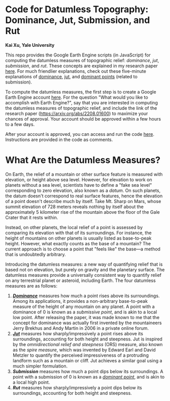 
# Code for Datumless Topography: Dominance, Jut, Submission, and Rut
**Kai Xu, Yale University**

This repo provides the Google Earth Engine scripts (in JavaScript) for computing the datumless measures of topographic relief: *dominance*, *jut*, *submission*, and *rut*. These concepts are explained in my research paper [here](https://arxiv.org/abs/2208.01600). For much friendlier explanations, check out these five-minute explanations of [dominance](https://www.reddit.com/r/Mountaineering/comments/wfmrxw/a_new_way_to_measure_the_height_of_a_mountain/), [jut](https://www.reddit.com/r/Mountaineering/comments/wup76h/a_new_way_to_quantify_the_impressiveness_of_a/), and [dominant points](https://www.reddit.com/r/Mountaineering/comments/ww1wtw/on_top_of_the_world_a_new_mountain_metric/) (related to submission).

To compute the datumless measures, the first step is to create a Google Earth Engine account [here](https://earthengine.google.com/new_signup/). For the question "What would you like to accomplish with Earth Engine?", say that you are interested in computing the datumless measures of topographic relief, and include the link of the research paper (https://arxiv.org/abs/2208.01600) to maximize your chances of approval. Your account should be approved within a few hours to a few days.

After your account is approved, you can access and run the code [here](https://code.earthengine.google.com/e2c0e4d0f21bdec0bd80ec9e392cd958). Instructions are provided in the code as comments.

# What Are the Datumless Measures?

On Earth, the relief of a mountain or other surface feature is measured with elevation, or height above sea level. However, for elevation to work on planets without a sea level, scientists have to define a "fake sea level" corresponding to zero elevation, also known as a *datum*. On such planets, the datum doesn't correspond to real surface features, hence the elevation of a point doesn't describe much by itself. Take Mt. Sharp on Mars, whose summit elevation of 728 meters reveals nothing by itself about the approximately 5 kilometer rise of the mountain above the floor of the Gale Crater that it rests within.

Instead, on other planets, the local relief of a point is assessed by comparing its elevation with that of its surroundings. For instance, the height of mountains on other planets is usually listed as base-to-peak height. However, what exactly counts as the base of a mountain? The current approach is to choose a point that "feels like" the base—a method that is undoubtedly arbitrary.

Introducing the datumless measures: a new way of quantifying relief that is based not on elevation, but purely on gravity and the planetary surface. The datumless measures provide a universally consistent way to quantify relief on any terrestrial planet or asteroid, including Earth. The four datumless measures are as follows:
 1. ***[Dominance](https://www.reddit.com/r/Mountaineering/comments/wfmrxw/a_new_way_to_measure_the_height_of_a_mountain/)*** measures how much a point rises above its surroundings. Among its applications, it provides a non-arbitrary base-to-peak measure of the height of any mountain on any planet. A point with a dominance of 0 is known as a *submissive point*, and is akin to a local low point. After releasing the paper, it was made known to me that the concept for dominance was actually first invented by the mountaineers Jerry Brekhus and Andy Martin in 2006 in a private online forum.
 2. ***[Jut](https://www.reddit.com/r/Mountaineering/comments/wup76h/a_new_way_to_quantify_the_impressiveness_of_a/)*** measures how sharply/impressively a point rises above its surroundings, accounting for both height and steepness. Jut is inspired by the *omnidirectional relief and steepness* (ORS) measure, also known as the *spire measure*, which was invented by Edward Earl and David Metzler to quantify the perceived impressiveness of a protruding landform such as a mountain or cliff. Jut achieves a similar goal using a much simpler formulation.
3. ***Submission*** measures how much a point dips below its surroundings. A point with a submission of 0 is known as a *[dominant point](https://www.reddit.com/r/Mountaineering/comments/ww1wtw/on_top_of_the_world_a_new_mountain_metric/)*, and is akin to a local high point.
4. ***Rut*** measures how sharply/impressively a point dips below its surroundings, accounting for both height and steepness.
